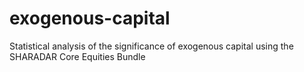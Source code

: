 # exogenous-capital
Statistical analysis of the significance of exogenous capital using the SHARADAR Core Equities Bundle
